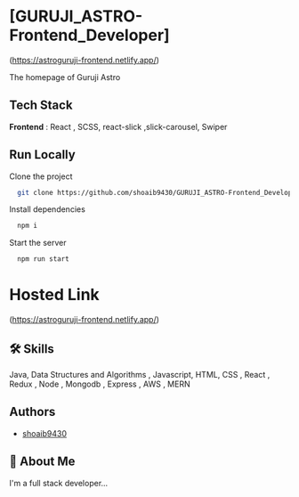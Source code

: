 # [GURUJI_ASTRO-Frontend_Developer]
(https://astroguruji-frontend.netlify.app/)

The homepage of Guruji Astro

## Tech Stack
**Frontend** : React , SCSS, react-slick ,slick-carousel, Swiper

## Run Locally

Clone the project

```bash
  git clone https://github.com/shoaib9430/GURUJI_ASTRO-Frontend_Developer
```

Install dependencies

```bash
  npm i
```

Start the server

```bash
  npm run start
```

# Hosted Link 
  (https://astroguruji-frontend.netlify.app/)



## 🛠 Skills
Java, Data Structures and Algorithms , Javascript, HTML, CSS , React , Redux , Node , Mongodb , Express , AWS , MERN


## Authors

- [shoaib9430](https://www.github.com/shoaib9430)

## 🚀 About Me
I'm a full stack developer...


